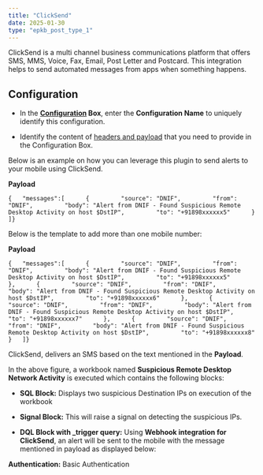 ```yaml
---
title: "ClickSend"
date: 2025-01-30
type: "epkb_post_type_1"
---
```


ClickSend is a multi channel business communications platform that offers SMS, MMS, Voice, Fax, Email, Post Letter and Postcard. This integration helps to send automated messages from apps when something happens.

## **Configuration**

- In the **[Configuration](https://dnif.it/kb/uncategorized/configuring-automation/) Box**, enter the **Configuration Name** to uniquely identify this configuration.

- Identify the content of [headers and payload](https://developers.clicksend.com/docs/rest/v3/?shell#ClickSend-v3-API-SMS) that you need to provide in the Configuration Box.  
    

Below is an example on how you can leverage this plugin to send alerts to your mobile using ClickSend.

**Payload**

```
{   "messages":[      {         "source": "DNIF",         "from": "DNIF",         "body": "Alert from DNIF - Found Suspicious Remote Desktop Activity on host $DstIP",         "to": "+91898xxxxxx5"      }   ]}
```

Below is the template to add more than one mobile number:

**Payload**

```
{   "messages":[      {         "source": "DNIF",         "from": "DNIF",         "body": "Alert from DNIF - Found Suspicious Remote Desktop Activity on host $DstIP",         "to": "+91898xxxxxx5"      },	  {         "source": "DNIF",         "from": "DNIF",         "body": "Alert from DNIF - Found Suspicious Remote Desktop Activity on host $DstIP",         "to": "+91898xxxxxx6"      },	  {         "source": "DNIF",         "from": "DNIF",         "body": "Alert from DNIF - Found Suspicious Remote Desktop Activity on host $DstIP",         "to": "+91898xxxxxx7"      },	  {         "source": "DNIF",         "from": "DNIF",         "body": "Alert from DNIF - Found Suspicious Remote Desktop Activity on host $DstIP",         "to": "+91898xxxxxx8"      }   ]}
```

<!-- ![image 1-Dec-22-2023-12-18-10-5137-PM](images/image201-Dec-22-2023-12-18-10-5137-PM.jpg) -->

ClickSend, delivers an SMS based on the text mentioned in the **Payload**.

<!-- TODO: Fix broken image link below. Original path: images/image202-Dec-22-2023-12-18-25-5926-PM.jpg -->
<!-- ![image 2-Dec-22-2023-12-18-25-5926-PM](images/image202-Dec-22-2023-12-18-25-5926-PM.jpg) -->

In the above figure, a workbook named **Suspicious Remote Desktop Network Activity** is executed which contains the following blocks:

- **SQL Block:** Displays two suspicious Destination IPs on execution of the workbook

- **Signal Block:** This will raise a signal on detecting the suspicious IPs.

- **DQL Block with \_trigger query:** Using **Webhook integration for ClickSend**, an alert will be sent to the mobile with the message mentioned in payload as displayed below:  
      
    <!-- TODO: Fix broken image link below. Original path: images/image%203-Dec-22-2023-12-18-38-0120-PM.jpg -->
    <!-- ![image 3-Dec-22-2023-12-18-38-0120-PM](images/image%203-Dec-22-2023-12-18-38-0120-PM.jpg) -->

**Authentication:** Basic Authentication
